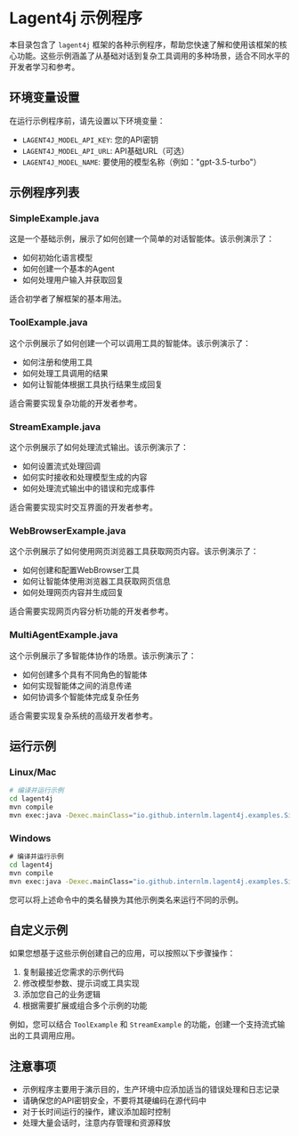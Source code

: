 # Lagent4j 示例程序

本目录包含了 `lagent4j` 框架的各种示例程序，帮助您快速了解和使用该框架的核心功能。这些示例涵盖了从基础对话到复杂工具调用的多种场景，适合不同水平的开发者学习和参考。

## 环境变量设置

在运行示例程序前，请先设置以下环境变量：

- `LAGENT4J_MODEL_API_KEY`: 您的API密钥
- `LAGENT4J_MODEL_API_URL`: API基础URL（可选）
- `LAGENT4J_MODEL_NAME`: 要使用的模型名称（例如："gpt-3.5-turbo"）

## 示例程序列表

### SimpleExample.java

这是一个基础示例，展示了如何创建一个简单的对话智能体。该示例演示了：

- 如何初始化语言模型
- 如何创建一个基本的Agent
- 如何处理用户输入并获取回复

适合初学者了解框架的基本用法。

### ToolExample.java

这个示例展示了如何创建一个可以调用工具的智能体。该示例演示了：

- 如何注册和使用工具
- 如何处理工具调用的结果
- 如何让智能体根据工具执行结果生成回复

适合需要实现复杂功能的开发者参考。

### StreamExample.java

这个示例展示了如何处理流式输出。该示例演示了：

- 如何设置流式处理回调
- 如何实时接收和处理模型生成的内容
- 如何处理流式输出中的错误和完成事件

适合需要实现实时交互界面的开发者参考。

### WebBrowserExample.java

这个示例展示了如何使用网页浏览器工具获取网页内容。该示例演示了：

- 如何创建和配置WebBrowser工具
- 如何让智能体使用浏览器工具获取网页信息
- 如何处理网页内容并生成回复

适合需要实现网页内容分析功能的开发者参考。

### MultiAgentExample.java

这个示例展示了多智能体协作的场景。该示例演示了：

- 如何创建多个具有不同角色的智能体
- 如何实现智能体之间的消息传递
- 如何协调多个智能体完成复杂任务

适合需要实现复杂系统的高级开发者参考。

## 运行示例

### Linux/Mac

```bash
# 编译并运行示例
cd lagent4j
mvn compile
mvn exec:java -Dexec.mainClass="io.github.internlm.lagent4j.examples.SimpleExample"
```

### Windows

```cmd
# 编译并运行示例
cd lagent4j
mvn compile
mvn exec:java -Dexec.mainClass="io.github.internlm.lagent4j.examples.SimpleExample"
```

您可以将上述命令中的类名替换为其他示例类名来运行不同的示例。

## 自定义示例

如果您想基于这些示例创建自己的应用，可以按照以下步骤操作：

1. 复制最接近您需求的示例代码
2. 修改模型参数、提示词或工具实现
3. 添加您自己的业务逻辑
4. 根据需要扩展或组合多个示例的功能

例如，您可以结合 `ToolExample` 和 `StreamExample` 的功能，创建一个支持流式输出的工具调用应用。

## 注意事项

- 示例程序主要用于演示目的，生产环境中应添加适当的错误处理和日志记录
- 请确保您的API密钥安全，不要将其硬编码在源代码中
- 对于长时间运行的操作，建议添加超时控制
- 处理大量会话时，注意内存管理和资源释放 